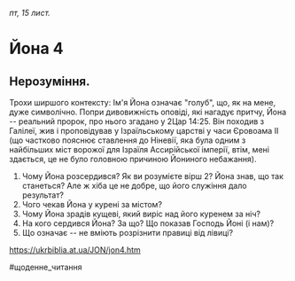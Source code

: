 
_пт, 15 лист._

# Йона 4

## Нерозуміння.

Трохи ширшого контексту:
Ім'я Йона означає "голуб", що, як на мене, дуже символічно.
Попри дивовижність оповіді, які нагадує притчу, Йона -- реальний пророк, про нього згадано у 2Цар 14:25. Він походив з Галілеї, жив і проповідував у Ізраїльському царстві у часи Єровоама ІІ (що частково пояснює ставлення до Ніневії, яка була одним з найбільших міст ворожої для Ізраїля Ассирійської імперії, втім, мені здається, це не було головною причиною Йониного небажання).

1. Чому Йона розсердився? Як ви розумієте вірш 2? Йона знав, що так станеться? Але ж хіба це не добре, що його служіння дало результат?
2. Чого чекав Йона у курені за містом?
3. Чому Йона зрадів кущеві, який виріс над його куренем за ніч?
4. На кого сердився Йона? За що? Що показав Господь Йоні (і нам)?
5. Що означає -- не вміють розрізнити правиці від лівиці?

https://ukrbiblia.at.ua/JON/jon4.htm 

#щоденне_читання
